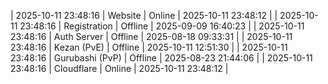 | 2025-10-11 23:48:16 | Website | Online | 2025-10-11 23:48:12 |
| 2025-10-11 23:48:16 | Registration | Offline | 2025-09-09 16:40:23 |
| 2025-10-11 23:48:16 | Auth Server | Offline | 2025-08-18 09:33:31 |
| 2025-10-11 23:48:16 | Kezan (PvE) | Offline | 2025-10-11 12:51:30 |
| 2025-10-11 23:48:16 | Gurubashi (PvP) | Offline | 2025-08-23 21:44:06 |
| 2025-10-11 23:48:16 | Cloudflare | Online | 2025-10-11 23:48:12 |

